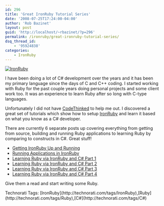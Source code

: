 ```yaml
---
id: 296
title: 'Great IronRuby Tutorial Series'
date: '2008-07-25T17:24:00-04:00'
author: 'Rob Bazinet'
layout: post
guid: 'http://localhost/~rbazinet/?p=296'
permalink: /ironruby/great-ironruby-tutorial-series/
dsq_thread_id:
    - '95924838'
categories:
    - IronRuby
---
```


[![IronRuby](https://accidentaltechnologist.com/files/media/image/WindowsLiveWriter/GreatIronRubyTutorialSeries_CC71/IronRuby_thumb.png)](https://accidentaltechnologist.com/files/media/image/WindowsLiveWriter/GreatIronRubyTutorialSeries_CC71/IronRuby_2.png)

I have been doing a lot of C# development over the years and it has been my primary language since the days of C and C++ coding. I started working with Ruby for the past couple years doing personal projects and some client work too. It was an experience to learn Ruby after so long with C-type languages.

Unfortunately I did not have [CodeThinked](http://www.codethinked.com) to help me out. I discovered a great set of tutorials which show how to setup [IronRuby](http://ironruby.com/) and learn it based on what you know as a C# developer.

There are currently 6 separate posts up covering everything from getting from source, building and running Ruby applications to learning Ruby by comparing to constructs in C#. Great stuff!

- [Getting IronRuby Up and Running](http://www.codethinked.com/post/2008/07/Getting-IronRuby-Up-and-Running.aspx)
- [Running Applications in IronRuby](http://www.codethinked.com/post/2008/07/17/Running-Applications-in-IronRuby.aspx)
- [Learning Ruby via IronRuby and C# Part 1](http://www.codethinked.com/post/2008/07/21/Learning-Ruby-via-IronRuby-and-C-Part-1.aspx)
- [Learning Ruby via IronRuby and C# Part 2](http://www.codethinked.com/post/2008/07/21/Learning-Ruby-via-IronRuby-and-C-Part-2.aspx)
- [Learning Ruby via IronRuby and C# Part 3](http://www.codethinked.com/post/2008/07/24/Learning-Ruby-via-IronRuby-and-C-Part-3.aspx)
- [Learning Ruby via IronRuby and C# Part 4](http://www.codethinked.com/post/2008/07/25/Learning-Ruby-via-IronRuby-and-C-Part-4.aspx)

Give them a read and start writing some Ruby.

<div class="wlWriterSmartContent" id="scid:0767317B-992E-4b12-91E0-4F059A8CECA8:4752c3c0-256f-4d2f-98aa-6a6afae69905" style="padding-right: 0px; display: inline; padding-left: 0px; padding-bottom: 0px; margin: 0px; padding-top: 0px">Technorati Tags: [IronRuby](http://technorati.com/tags/IronRuby),[Ruby](http://technorati.com/tags/Ruby),[C#](http://technorati.com/tags/C#)</div>